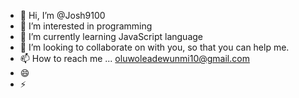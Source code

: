 - 👋 Hi, I’m @Josh9100
- 👀 I’m interested in programming 
- 🌱 I’m currently learning JavaScript language 
- 💞️ I’m looking to collaborate on with you, so that you can help me.
- 📫 How to reach me ... oluwoleadewunmi10@gmail.com 
- 😄 
- ⚡ 

<!---
Josh9100/Josh9100 is a ✨ special ✨ repository because its `README.md` (this file) appears on your GitHub profile.
You can click the Preview link to take a look at your changes.
--->
